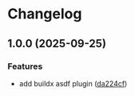 # Changelog

## 1.0.0 (2025-09-25)


### Features

* add buildx asdf plugin ([da224cf](https://github.com/rsvalerio/asdf-buildx/commit/da224cf24104670fd580f0914dabb5e5f2d30b02))
